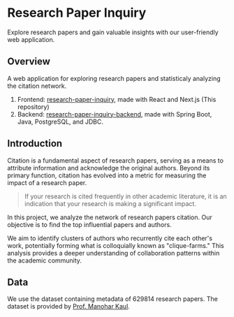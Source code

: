 # Research Paper Inquiry
Explore research papers and gain valuable insights with our user-friendly web application. 

## Overview
A web application for exploring research papers and statisticaly analyzing the citation network. 

1. Frontend: [research-paper-inquiry](https://github.com/ganesh-rb/research-paper-inquiry), made with React and Next.js (This repository)
2. Backend: [research-paper-inquiry-backend](https://github.com/ganesh-rb/cique-farm-detection-backend), made with Spring Boot, Java, PostgreSQL, and JDBC.

## Introduction
Citation is a fundamental aspect of research papers, serving as a means to attribute information and acknowledge the original authors. Beyond its primary function, citation has evolved into a metric for measuring the impact of a research paper.

> If your research is cited frequently in other academic literature, it is an indication that your research is making a significant impact.

In this project, we analyze the network of research papers citation. Our objective is to find the top influential papers and authors.

We aim to identify clusters of authors who recurrently cite each other's work, potentially forming what is colloquially known as "clique-farms." This analysis provides a deeper understanding of collaboration patterns within the academic community.

## Data
We use the dataset containing metadata of 629814 research papers. The dataset is provided by [Prof. Manohar Kaul](https://manukaul.github.io/).
<!-- The dataset is available [here](https://www.kaggle.com/Cornell-University/arxiv). -->
